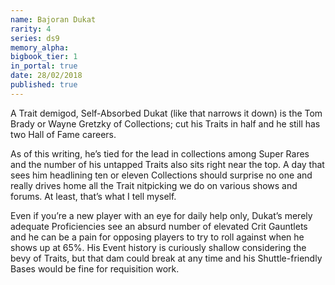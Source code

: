 ```yaml
---
name: Bajoran Dukat
rarity: 4
series: ds9
memory_alpha:
bigbook_tier: 1
in_portal: true
date: 28/02/2018
published: true
---
```


A Trait demigod, Self-Absorbed Dukat (like that narrows it down) is the Tom Brady or Wayne Gretzky of Collections; cut his Traits in half and he still has two Hall of Fame careers.

As of this writing, he’s tied for the lead in collections among Super Rares and the number of his untapped Traits also sits right near the top. A day that sees him headlining ten or eleven Collections should surprise no one and really drives home all the Trait nitpicking we do on various shows and forums. At least, that’s what I tell myself.

Even if you’re a new player with an eye for daily help only, Dukat’s merely adequate Proficiencies see an absurd number of elevated Crit Gauntlets and he can be a pain for opposing players to try to roll against when he shows up at 65%. His Event history is curiously shallow considering the bevy of Traits, but that dam could break at any time and his Shuttle-friendly Bases would be fine for requisition work.
